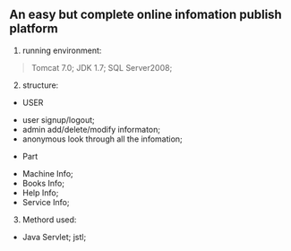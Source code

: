 ## An easy but complete online infomation publish platform

1. running environment:
> Tomcat 7.0; JDK 1.7; SQL Server2008;

2. structure:

* USER
- user signup/logout;
- admin add/delete/modify informaton;
- anonymous look through all the infomation;

* Part
- Machine Info;
- Books Info;
- Help Info;
- Service Info;

3. Methord used:
- Java Servlet; jstl;
